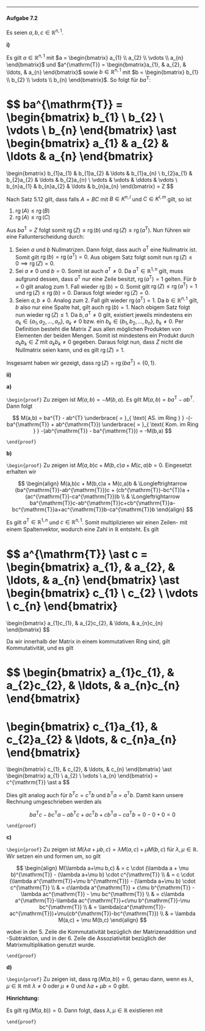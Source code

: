 ***
#### Aufgabe 7.2

Es seien $a,b,c \in \mathbb{R}^{n,1}$.

**i)**

Es gilt $a \in \mathbb{R}^{n,1}$ mit $a = \begin{bmatrix} a_{1} \\ a_{2} \\ \vdots \\ a_{n} \end{bmatrix}$ und $a^{\mathrm{T}} = \begin{bmatrix}a_{1}, & a_{2}, & \ldots, & a_{n} \end{bmatrix}$ sowie $b \in \mathbb{R}^{n,1}$ mit $b = \begin{bmatrix} b_{1} \\ b_{2} \\ \vdots \\ b_{n} \end{bmatrix}$.
So folgt für $ba^{\mathrm{T}}$:

$$
ba^{\mathrm{T}} =
\begin{bmatrix}
b_{1} \\
b_{2} \\
\vdots \\
b_{n}
\end{bmatrix}
\ast
\begin{bmatrix}
a_{1} & a_{2} & \ldots & a_{n}
\end{bmatrix}
=
\begin{bmatrix}
b_{1}a_{1} & b_{1}a_{2} & \ldots & b_{1}a_{n} \\
b_{2}a_{1} & b_{2}a_{2} & \ldots & b_{2}a_{n} \\
\vdots & \vdots & \ddots & \vdots \\
b_{n}a_{1} & b_{n}a_{2} & \ldots & b_{n}a_{n}
\end{bmatrix}
= Z
$$

Nach Satz 5.12 gilt, dass falls $A = BC$ mit $B \in K^{n,l}$ und $C \in K^{l,m}$ gilt, so ist

1. $\operatorname{rg}(A) \leq \operatorname{rg}(B)$
2. $\operatorname{rg}(A) \leq \operatorname{rg}(C)$

Aus $ba^{\mathrm{T}} = Z$ folgt somit $\operatorname{rg}(Z) \leq \operatorname{rg}(b)$ und $\operatorname{rg}(Z) \leq \operatorname{rg}(a^{\mathrm{T}})$. Nun führen wir eine Fallunterscheidung durch:

1. Seien $a$ und $b$ Nullmatrizen. Dann folgt, dass auch $a^{\mathrm{T}}$ eine Nullmatrix ist. Somit gilt $\operatorname{rg}(b) = \operatorname{rg}(a^{\mathrm{T}}) = 0$. Aus obigem Satz folgt somit nun $\operatorname{rg}(Z) \leq 0 \implies \operatorname{rg}(Z) = 0$.
2. Sei $a \neq 0$ und $b = 0$. Somit ist auch $a^{\mathrm{T}} \neq 0$. Da $a^{\mathrm{T}} \in \mathbb{R}^{1,n}$ gilt, muss aufgrund dessen, dass $a^{\mathrm{T}}$ nur eine Zeile besitzt, $\operatorname{rg}(a^{\mathrm{T}}) = 1$ gelten. Für $b = 0$ gilt analog zum 1. Fall wieder $\operatorname{rg}(b) = 0$. Somit gilt $\operatorname{rg}(Z) \leq \operatorname{rg}(a^{\mathrm{T}}) = 1$ und $\operatorname{rg}(Z) \leq \operatorname{rg}(b) = 0$. Daraus folgt wieder $\operatorname{rg}(Z) = 0$.
3. Seien $a,b \neq 0$. Analog zum 2. Fall gilt wieder $\operatorname{rg}(a^{\mathrm{T}}) = 1$. Da $b \in \mathbb{R}^{n,1}$ gilt, $b$ also nur eine Spalte hat, gilt auch $\operatorname{rg}(b) = 1$. Nach obigem Satz folgt nun wieder $\operatorname{rg}(Z) \leq 1$. Da $b,a^{\mathrm{T}} \neq 0$ gilt, existiert jeweils mindestens ein $a_{k} \in \{ a_{1},a_{2},\ldots,a_{n} \}, \; a_{k} \neq 0$ bzw. ein $b_{k} \in \{ b_{1},b_{2},\ldots,b_{n} \}, \; b_{k} \neq 0$. Per Definition besteht die Matrix $Z$ aus allen möglichen Produkten von Elementen der beiden Mengen. Somit ist mindestens ein Produkt durch $a_{k}b_{k} \in Z$ mit $a_{k}b_{k} \neq 0$ gegeben. Daraus folgt nun, dass $Z$ nicht die Nullmatrix seien kann, und es gilt $\operatorname{rg}(Z) = 1$.

Insgesamt haben wir gezeigt, dass $\operatorname{rg}(Z) = \operatorname{rg}(ba^{\mathrm{T}}) = \{ 0,1 \}$.

**ii)**

**a)** 

`\begin{proof}`
Zu zeigen ist $M(a,b) = -M(b,a)$. Es gilt $M(a,b) = ba^{\mathrm{T}} - ab^{\mathrm{T}}$. Dann folgt

$$
M(a,b) = ba^{T} - ab^{T} \underbrace{ = }_{ \text{ AS. im Ring } } -(-ba^{\mathrm{T}} + ab^{\mathrm{T}}) \underbrace{ = }_{ \text{ Kom. im Ring } } -(ab^{\mathrm{T}} - ba^{\mathrm{T}}) = -M(b,a)
$$

`\end{proof}`

**b)**

`\begin{proof}`
Zu zeigen ist $M(a,b)c + M(b,c)a + M(c,a)b = 0$. Eingesetzt erhalten wir

$$
\begin{align}
M(a,b)c + M(b,c)a + M(c,a)b & \Longleftrightarrow (ba^{\mathrm{T}}-ab^{\mathrm{T}})c + (cb^{\mathrm{T}}-bc^{T})a + (ac^{\mathrm{T}}-ca^{\mathrm{T}})b \\
 & \Longleftrightarrow ba^{\mathrm{T}}c-ab^{\mathrm{T}}c+cb^{\mathrm{T}}a-bc^{\mathrm{T}}a+ac^{\mathrm{T}}b-ca^{\mathrm{T}}b
\end{align}
$$

Es gilt $a^{\mathrm{T}} \in \mathbb{R}^{1,n}$ und $c \in \mathbb{R}^{n,1}$. Somit multiplizieren wir einen Zeilen- mit einem Spaltenvektor, wodurch eine Zahl in $\mathbb{R}$ entsteht. Es gilt

$$
a^{\mathrm{T}} \ast c = 
\begin{bmatrix}
a_{1}, & a_{2}, & \ldots, & a_{n}
\end{bmatrix}
\ast
\begin{bmatrix}
c_{1} \\
c_{2} \\
\vdots \\
c_{n}
\end{bmatrix}
=
\begin{bmatrix}
a_{1}c_{1}, & a_{2}c_{2}, & \ldots, & a_{n}c_{n}
\end{bmatrix}
$$

Da wir innerhalb der Matrix in einem kommutativen Ring sind, gilt Kommutativität, und es gilt

$$
\begin{bmatrix}
a_{1}c_{1}, & a_{2}c_{2}, & \ldots, & a_{n}c_{n}
\end{bmatrix}
=
\begin{bmatrix}
c_{1}a_{1}, & c_{2}a_{2} & \ldots, & c_{n}a_{n}
\end{bmatrix}
=
\begin{bmatrix}
c_{1}, & c_{2}, & \ldots, & c_{n}
\end{bmatrix}
\ast
\begin{bmatrix}
a_{1} \\
a_{2} \\
\vdots \\
a_{n}
\end{bmatrix}
= c^{\mathrm{T}} \ast a
$$

Dies gilt analog auch für $b^{\mathrm{T}}c = c^{\mathrm{T}}b$ und $b^{\mathrm{T}}a = a^{\mathrm{T}}b$. Damit kann unsere Rechnung umgeschrieben werden als

$$
ba^{\mathrm{T}}c - bc^{\mathrm{T}}a - ab^{\mathrm{T}}c + ac^{\mathrm{T}}b + cb^{\mathrm{T}}a - ca^{\mathrm{T}}b = 0 - 0 + 0 = 0
$$

`\end{proof}`

**c)**

`\begin{proof}`
Zu zeigen ist $M(\lambda a + \mu b,c) = \lambda M(a,c) + \mu M(b,c)$ für $\lambda,\mu \in \mathbb{R}$. Wir setzen ein und formen um, so gilt

$$
\begin{align}
M(\lambda a+\mu b,c) & = c \cdot (\lambda a + \mu b)^{\mathrm{T}} - (\lambda a+\mu b) \cdot c^{\mathrm{T}} \\
 & = c \cdot (\lambda a^{\mathrm{T}}+\mu b^{\mathrm{T}}) - (\lambda a+\mu b) \cdot c^{\mathrm{T}} \\
 & = c\lambda a^{\mathrm{T}} + c\mu b^{\mathrm{T}} - \lambda ac^{\mathrm{T}} - \mu bc^{\mathrm{T}} \\
 & = c\lambda a^{\mathrm{T}}-\lambda ac^{\mathrm{T}}+c\mu b^{\mathrm{T}}-\mu bc^{\mathrm{T}} \\
 & = \lambda(ca^{\mathrm{T}}-ac^{\mathrm{T}})+\mu(cb^{\mathrm{T}}-bc^{\mathrm{T}}) \\
 & = \lambda M(a,c) + \mu M(b,c)
\end{align}
$$

wobei in der 5. Zeile die Kommutativität bezüglich der Matrizenaddition und -Subtraktion, und in der 6. Zeile die Assoziativität bezüglich der Matrixmultiplikation genutzt wurde.

`\end{proof}`

**d)**

`\begin{proof}`
Zu zeigen ist, dass $\operatorname{rg}(M(a,b)) = 0$, genau dann, wenn es $\lambda,\mu \in \mathbb{R}$ mit $\lambda \neq 0$ oder $\mu \neq 0$ und $\lambda a+\mu b = 0$ gibt.

**Hinrichtung:**

Es gilt $\operatorname{rg}(M(a,b)) = 0$. Dann folgt, dass $\lambda,\mu \in \mathbb{R}$ existieren mit 

`\end{proof}`